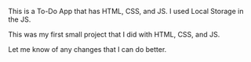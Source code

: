 This is a To-Do App that has HTML, CSS, and JS.
I used Local Storage in the JS.


This was my first small project that I did with HTML, CSS, and JS.

Let me know of any changes that I can do better. 
